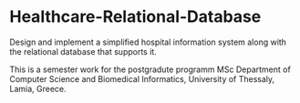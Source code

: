 # Healthcare-Relational-Database
Design and implement a simplified hospital information system along with the relational database that supports it.

This is a semester work for the postgradute programm MSc Department of Computer Science and Biomedical Informatics, University of Thessaly, Lamia, Greece.
